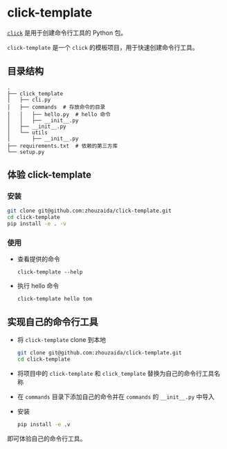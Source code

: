 # click-template

[`click`](https://click.palletsprojects.com/) 是用于创建命令行工具的 Python 包。

`click-template` 是一个 `click` 的模板项目，用于快速创建命令行工具。

## 目录结构

```
.
├── click_template
│   ├── cli.py
│   ├── commands  # 存放命令的目录
│   │   ├── hello.py  # hello 命令
│   │   ├── __init__.py
│   ├── __init__.py
│   └── utils
│       ├── __init__.py
├── requirements.txt  # 依赖的第三方库
└── setup.py
```

## 体验 click-template

### 安装

```bash
git clone git@github.com:zhouzaida/click-template.git
cd click-template
pip install -e . -v
```

### 使用

- 查看提供的命令

  ```
  click-template --help
  ```

- 执行 hello 命令

  ```
  click-template hello tom
  ```

## 实现自己的命令行工具

- 将 `click-template` clone 到本地

  ```bash
  git clone git@github.com:zhouzaida/click-template.git
  cd click-template
  ```

- 将项目中的 `click-template` 和 `click_template` 替换为自己的命令行工具名称

- 在 `commands` 目录下添加自己的命令并在 `commands` 的 `__init__.py` 中导入

- 安装

  ```bash
  pip install -e .v
  ```

即可体验自己的命令行工具。
